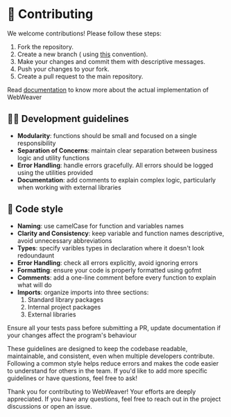 # 🧩 Contributing
We welcome contributions! Please follow these steps:

1. Fork the repository.
2. Create a new branch ( using <a href="https://medium.com/@abhay.pixolo/naming-conventions-for-git-branches-a-cheatsheet-8549feca2534">this</a> convention).
3. Make your changes and commit them with descriptive messages.
4. Push your changes to your fork.
5. Create a pull request to the main repository.

Read <a href="/docs/">documentation</a> to know more about the actual implementation of WebWeaver

## 👨‍💻 Development guidelines
- **Modularity**: functions should be small and focused on a single responsibility
- **Separation of Concerns**: maintain clear separation between business logic and utility functions
- **Error Handling**: handle errors gracefully. All errors should be logged using the utilities provided
- **Documentation**: add comments to explain complex logic, particularly when working with external libraries

## 🎨 Code style
- **Naming**: use camelCase for function and variables names
- **Clarity and Consistency**: keep variable and function names descriptive, avoid unnecessary abbreviations
- **Types**: specify varibles types in declaration where it doesn't look redoundaunt
- **Error Handling**: check all errors explicitly, avoid ignoring errors
- **Formatting**: ensure your code is properly formatted using gofmt
- **Comments**: add a one-line comment before every function to explain what will do
- **Imports**: organize imports into three sections:
    1. Standard library packages
    2. Internal project packages
    3. External libraries

Ensure all your tests pass before submitting a PR, update documentation if your changes affect the program's behaviour

These guidelines are designed to keep the codebase readable, maintainable, and consistent, even when multiple developers contribute. Following a common style helps reduce errors and makes the code easier to understand for others in the team.
If you'd like to add more specific guidelines or have questions, feel free to ask!

Thank you for contributing to WebWeaver! Your efforts are deeply appreciated. If you have any questions, feel free to reach out in the project discussions or open an issue.